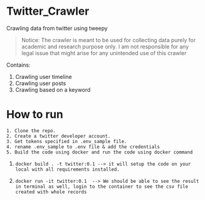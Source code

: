 # Twitter_Crawler
Crawling data from twitter using tweepy

> Notice: The crawler is meant to be used for collecting data purely for academic and research purpose only. I am not responsible for any legal issue that might arise for any unintended use of this crawler

Contains:
1. Crawling user timeline
2. Crawling user posts
3. Crawling based on a keyword



# How to run

    1. Clone the repo.
    2. Create a twitter developer account.
    3. Get tokens specified in .env_sample file.
    4. rename .env_sample to .env file & add the credentials 
    5. Build the code using docker and run the code using docker command

1.     docker build . -t twitter:0.1 --> it will setup the code on your local with all requirements installed.

2.     docker run -it twitter:0.1  --> We should be able to see the result in terminal as well, login to the container to see the csv file created with whole records
